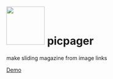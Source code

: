 # <img src="http://ibarros.com/images/logos/logoPicPagerSmall.png" width="100"> picpager

make sliding magazine from image links

[Demo](http://ibarros.com/picpager/)
